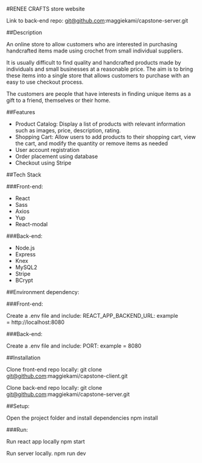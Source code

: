 #RENEE CRAFTS store website

Link to back-end repo:
git@github.com:maggiekami/capstone-server.git

##Description

An online store to allow customers who are interested in purchasing handcrafted items made using crochet from small individual suppliers.

It is usually difficult to find quality and handcrafted products made by individuals and small businesses at a reasonable price. The aim is to bring these items into a single store that allows customers to purchase with an easy to use checkout process.

The customers are people that have interests in finding unique items as a gift to a friend, themselves or their home.

##Features

- Product Catalog: Display a list of products with relevant information such as images, price, description, rating.
- Shopping Cart: Allow users to add products to their shopping cart, view the cart, and modify the quantity or remove items as needed
- User account registration
- Order placement using database
- Checkout using Stripe

##Tech Stack

###Front-end:

- React
- Sass
- Axios
- Yup
- React-modal

###Back-end:

- Node.js
- Express
- Knex
- MySQL2
- Stripe
- BCrypt

##Environment dependency:

###Front-end:

Create a .env file and include:
REACT_APP_BACKEND_URL: example = http://localhost:8080

###Back-end:

Create a .env file and include:
PORT: example = 8080

##Installation

Clone front-end repo locally:
git clone git@github.com:maggiekami/capstone-client.git

Clone back-end repo locally:
git clone git@github.com:maggiekami/capstone-server.git

##Setup:

Open the project folder and install dependencies
npm install

###Run:

Run react app locally
npm start

Run server locally.
npm run dev
